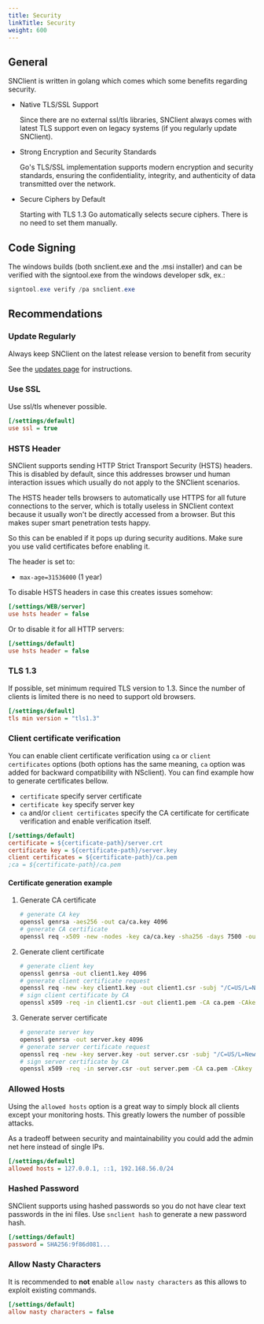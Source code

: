 ```yaml
---
title: Security
linkTitle: Security
weight: 600
---
```


## General

SNClient is written in golang which comes which some benefits regarding security.

- Native TLS/SSL Support

  Since there are no external ssl/tls libraries, SNClient always comes with
  latest TLS support even on legacy systems (if you regularly update SNClient).

- Strong Encryption and Security Standards

  Go's TLS/SSL implementation supports modern encryption and security
  standards, ensuring the confidentiality, integrity, and authenticity of
  data transmitted over the network.

- Secure Ciphers by Default

  Starting with TLS 1.3 Go automatically selects secure ciphers. There is no
  need to set them manually.

## Code Signing

The windows builds (both snclient.exe and the .msi installer) and can be verified
with the signtool.exe from the windows developer sdk, ex.:

```powershell
signtool.exe verify /pa snclient.exe
```

## Recommendations

### Update Regularly

Always keep SNClient on the latest release version to benefit from security

See the [updates page](../updates/) for instructions.

### Use SSL

Use ssl/tls whenever possible.

```ini
[/settings/default]
use ssl = true
```

### HSTS Header

SNClient supports sending HTTP Strict Transport Security (HSTS) headers.
This is disabled by default, since this addresses browser und human interaction
issues which usually do not apply to the SNClient scenarios.

The HSTS header tells browsers to automatically use HTTPS for all future connections
to the server, which is totally useless in SNClient context because it usually
won't be directly accessed from a browser. But this makes super smart penetration tests
happy.

So this can be enabled if it pops up during security auditions. Make sure you
use valid certificates before enabling it.

The header is set to:

- `max-age=31536000` (1 year)

To disable HSTS headers in case this creates issues somehow:

```ini
[/settings/WEB/server]
use hsts header = false
```

Or to disable it for all HTTP servers:

```ini
[/settings/default]
use hsts header = false
```

### TLS 1.3

If possible, set minimum required TLS version to 1.3. Since the number of
clients is limited there is no need to support old browsers.

```ini
[/settings/default]
tls min version = "tls1.3"
```

### Client certificate verification

You can enable client certificate verification using `ca` or `client certificates` options
(both options has the same meaning, `ca` option was added for backward compatibility with NSclient).
You can find example how to generate certificates bellow.

- `certificate` specify server certificate
- `certificate key` specify server key
- `ca` and/or `client certificates` specify the CA certificate for certificate verification and enable verification itself.

```ini
[/settings/default]
certificate = ${certificate-path}/server.crt
certificate key = ${certificate-path}/server.key
client certificates = ${certificate-path}/ca.pem
;ca = ${certificate-path}/ca.pem
```

#### Certificate generation example

1. Generate CA certificate

   ```bash
   # generate CA key
   openssl genrsa -aes256 -out ca/ca.key 4096
   # generate CA certificate
   openssl req -x509 -new -nodes -key ca/ca.key -sha256 -days 7500 -out ca/ca.pem -subj "/C=US/L=New York/O=Company/CN=My CA"
   ```

2. Generate client certificate

   ```bash
   # generate client key
   openssl genrsa -out client1.key 4096
   # generate client certificate request
   openssl req -new -key client1.key -out client1.csr -subj "/C=US/L=New York/O=Company/CN=Client"
   # sign client certificate by CA
   openssl x509 -req -in client1.csr -out client1.pem -CA ca.pem -CAkey ca/ca.key -CAcreateserial -days 7300 -sha256
   ```

3. Generate server certificate

   ```bash
   # generate server key
   openssl genrsa -out server.key 4096
   # generate server certificate request
   openssl req -new -key server.key -out server.csr -subj "/C=US/L=New York/O=Company/CN=Server"
   # sign server certificate by CA
   openssl x509 -req -in server.csr -out server.pem -CA ca.pem -CAkey ca/ca.key -CAcreateserial -days 7300 -sha256
   ```

### Allowed Hosts

Using the `allowed hosts` option is a great way to simply block all clients except
your monitoring hosts. This greatly lowers the number of possible attacks.

As a tradeoff between security and maintainability you could add the admin net
here instead of single IPs.

```ini
[/settings/default]
allowed hosts = 127.0.0.1, ::1, 192.168.56.0/24
```

### Hashed Password

SNClient supports using hashed passwords so you do not have clear text passwords
in the ini files. Use `snclient hash` to generate a new password hash.

```ini
[/settings/default]
password = SHA256:9f86d081...
```

### Allow Nasty Characters

It is recommended to **not** enable `allow nasty characters` as this allows
to exploit existing commands.

```ini
[/settings/default]
allow nasty characters = false
```
